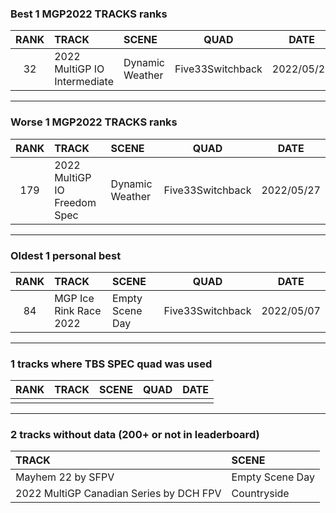 ### Best 1 MGP2022 TRACKS ranks
|RANK|TRACK|SCENE|QUAD|DATE|
|:---:|:---|:---|:---:|:---:|
|32|2022 MultiGP IO Intermediate|Dynamic Weather|Five33Switchback|2022/05/27|
---
### Worse 1 MGP2022 TRACKS ranks
|RANK|TRACK|SCENE|QUAD|DATE|
|:---:|:---|:---|:---:|:---:|
|179|2022 MultiGP IO Freedom Spec|Dynamic Weather|Five33Switchback|2022/05/27|
---
### Oldest 1 personal best
|RANK|TRACK|SCENE|QUAD|DATE|
|:---:|:---|:---|:---:|:---:|
|84|MGP Ice Rink Race 2022|Empty Scene Day|Five33Switchback|2022/05/07|
---
### 1 tracks where TBS SPEC quad was used
|RANK|TRACK|SCENE|QUAD|DATE|
|:---:|:---|:---|:---:|:---:|
||||||
---
### 2 tracks without data (200+ or not in leaderboard)
|TRACK|SCENE|
|:---|:---|
|Mayhem 22 by SFPV|Empty Scene Day|
|2022 MultiGP Canadian Series by DCH FPV|Countryside|
